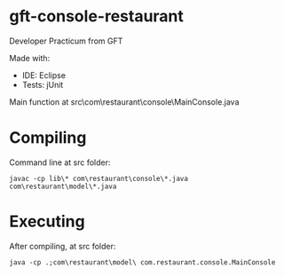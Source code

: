 # gft-console-restaurant  
Developer Practicum from GFT  

Made with:  
* IDE: Eclipse
* Tests: jUnit  

Main function at src\com\restaurant\console\MainConsole.java

# Compiling
Command line at src folder:
```
javac -cp lib\* com\restaurant\console\*.java com\restaurant\model\*.java
```

# Executing 
After compiling, at src folder:
```
java -cp .;com\restaurant\model\ com.restaurant.console.MainConsole
```
